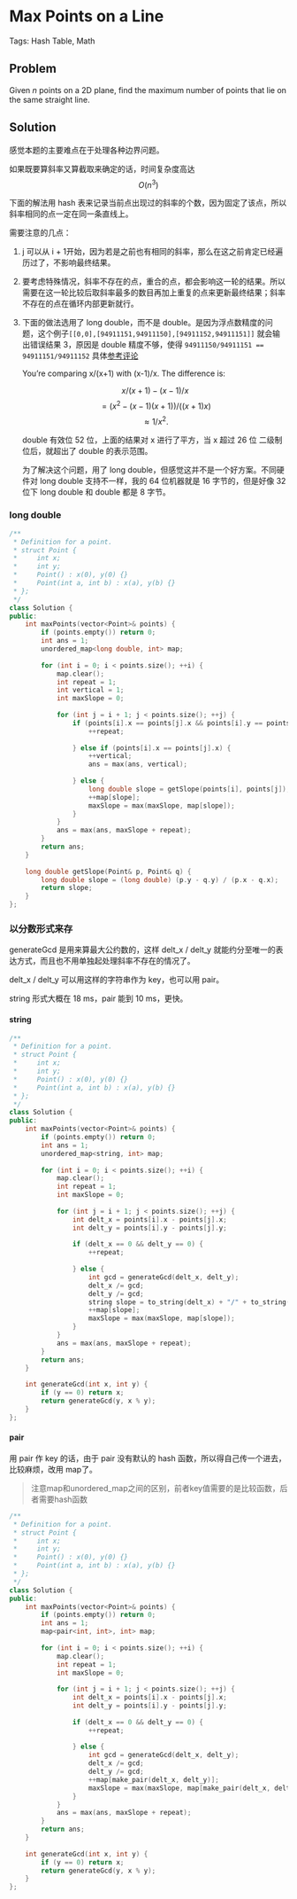 # Max Points on a Line

Tags: Hash Table, Math

## Problem

Given *n* points on a 2D plane, find the maximum number of points that lie on the same straight line.

## Solution

感觉本题的主要难点在于处理各种边界问题。

如果既要算斜率又算截取来确定的话，时间复杂度高达 $$O(n^3)$$

下面的解法用 hash 表来记录当前点出现过的斜率的个数，因为固定了该点，所以斜率相同的点一定在同一条直线上。

需要注意的几点：

1. j 可以从 i + 1开始，因为若是之前也有相同的斜率，那么在这之前肯定已经遍历过了，不影响最终结果。

2. 要考虑特殊情况，斜率不存在的点，重合的点，都会影响这一轮的结果。所以需要在这一轮比较后取斜率最多的数目再加上重复的点来更新最终结果；斜率不存在的点在循环内部更新就行。

3. 下面的做法选用了 long double，而不是 double。是因为浮点数精度的问题，这个例子`[[0,0],[94911151,94911150],[94911152,94911151]]` 就会输出错误结果 3，原因是 double 精度不够，使得 `94911150/94911151 == 94911151/94911152` 具体[参考评论](https://leetcode.com/problems/max-points-on-a-line/discuss/47102/20-line-C++-O(n2)-Hashing-Solution) 

   You’re comparing x/(x+1) with (x-1)/x. The difference is:

   $$x/(x+1) - (x-1)/x$$
   $$= (x^2 - (x-1)(x+1)) / ((x+1)x)$$
   $$≈ 1 / x^2.$$

   double 有效位 52 位，上面的结果对 x 进行了平方，当 x 超过 26 位 二级制位后，就超出了 double 的表示范围。

   为了解决这个问题，用了 long double，但感觉这并不是一个好方案。不同硬件对 long double 支持不一样，我的 64 位机器就是 16 字节的，但是好像 32 位下 long double 和 double 都是 8 字节。

### long double

```cpp
/**
 * Definition for a point.
 * struct Point {
 *     int x;
 *     int y;
 *     Point() : x(0), y(0) {}
 *     Point(int a, int b) : x(a), y(b) {}
 * };
 */
class Solution {
public:
    int maxPoints(vector<Point>& points) {
        if (points.empty()) return 0;
        int ans = 1;
        unordered_map<long double, int> map;
        
        for (int i = 0; i < points.size(); ++i) {
            map.clear();
            int repeat = 1;
            int vertical = 1;
            int maxSlope = 0;
            
            for (int j = i + 1; j < points.size(); ++j) {
                if (points[i].x == points[j].x && points[i].y == points[j].y) {
                    ++repeat;
                    
                } else if (points[i].x == points[j].x) {
                    ++vertical;
                    ans = max(ans, vertical);
                    
                } else {
                    long double slope = getSlope(points[i], points[j]);
                    ++map[slope];
                    maxSlope = max(maxSlope, map[slope]);
                }
            }
            ans = max(ans, maxSlope + repeat);
        }
        return ans;
    }
    
    long double getSlope(Point& p, Point& q) {
        long double slope = (long double) (p.y - q.y) / (p.x - q.x); 
        return slope;
    }
};
```

### 以分数形式来存

generateGcd 是用来算最大公约数的，这样 delt_x / delt_y 就能约分至唯一的表达方式，而且也不用单独起处理斜率不存在的情况了。

 delt_x / delt_y 可以用这样的字符串作为 key，也可以用 pair。

string 形式大概在 18 ms，pair 能到 10 ms，更快。

#### string

```cpp
/**
 * Definition for a point.
 * struct Point {
 *     int x;
 *     int y;
 *     Point() : x(0), y(0) {}
 *     Point(int a, int b) : x(a), y(b) {}
 * };
 */
class Solution {
public:
    int maxPoints(vector<Point>& points) {
        if (points.empty()) return 0;
        int ans = 1;
        unordered_map<string, int> map;
        
        for (int i = 0; i < points.size(); ++i) {
            map.clear();
            int repeat = 1;
            int maxSlope = 0;
            
            for (int j = i + 1; j < points.size(); ++j) {
                int delt_x = points[i].x - points[j].x;
                int delt_y = points[i].y - points[j].y;
                
                if (delt_x == 0 && delt_y == 0) {
                    ++repeat;
                    
                } else {
                    int gcd = generateGcd(delt_x, delt_y);
                    delt_x /= gcd;
                    delt_y /= gcd;
                    string slope = to_string(delt_x) + "/" + to_string(delt_y) ;
                    ++map[slope];
                    maxSlope = max(maxSlope, map[slope]);
                }
            }
            ans = max(ans, maxSlope + repeat);
        }
        return ans;
    }
    
    int generateGcd(int x, int y) {
        if (y == 0) return x;
        return generateGcd(y, x % y);
    }
};
```

#### pair

用 pair 作 key 的话，由于 pair 没有默认的 hash 函数，所以得自己传一个进去，比较麻烦，改用 map了。

> 注意map和unordered_map之间的区别，前者key值需要的是比较函数，后者需要hash函数

```cpp
/**
 * Definition for a point.
 * struct Point {
 *     int x;
 *     int y;
 *     Point() : x(0), y(0) {}
 *     Point(int a, int b) : x(a), y(b) {}
 * };
 */
class Solution {
public:
    int maxPoints(vector<Point>& points) {
        if (points.empty()) return 0;
        int ans = 1;
        map<pair<int, int>, int> map;
        
        for (int i = 0; i < points.size(); ++i) {
            map.clear();
            int repeat = 1;
            int maxSlope = 0;
            
            for (int j = i + 1; j < points.size(); ++j) {
                int delt_x = points[i].x - points[j].x;
                int delt_y = points[i].y - points[j].y;
                
                if (delt_x == 0 && delt_y == 0) {
                    ++repeat;
                    
                } else {
                    int gcd = generateGcd(delt_x, delt_y);
                    delt_x /= gcd;
                    delt_y /= gcd;
                    ++map[make_pair(delt_x, delt_y)];
                    maxSlope = max(maxSlope, map[make_pair(delt_x, delt_y)]);
                }
            }
            ans = max(ans, maxSlope + repeat);
        }
        return ans;
    }
    
    int generateGcd(int x, int y) {
        if (y == 0) return x;
        return generateGcd(y, x % y);
    }
};
```

